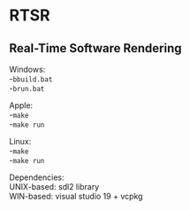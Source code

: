 # RTSR
## Real-Time Software Rendering  

Windows:  
-`bbuild.bat`  
-`brun.bat`  

Apple:  
-`make`  
-`make run`  

Linux:  
-`make`  
-`make run`  

Dependencies:  
UNIX-based: sdl2 library  
WIN-based: visual studio 19 + vcpkg  

